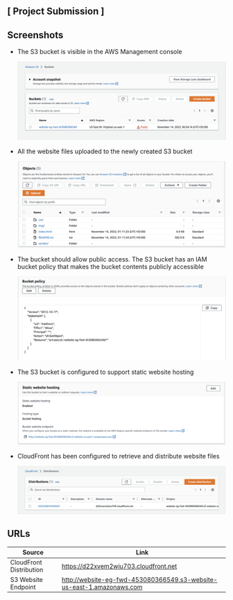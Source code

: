 ## [ Project Submission ]

## Screenshots

- The S3 bucket is visible in the AWS Management console

  ![](./s3-bucket.png)

- All the website files uploaded to the newly created S3 bucket

  ![](./uploaded-files.png)

- The bucket should allow public access. The S3 bucket has an IAM bucket policy that makes the bucket contents publicly accessible

  ![](./s3-policy.png)

- The S3 bucket is configured to support static website hosting

  ![](./s3-static-site.png)

- CloudFront has been configured to retrieve and distribute website files

  ![](./distribution.png)

## URLs

| Source                  | Link                                                                  |
| ----------------------- | --------------------------------------------------------------------- |
| CloudFront Distribution | https://d22xvem2wiu703.cloudfront.net                                 |
| S3 Website Endpoint     | http://website-eg-fwd-453080366549.s3-website-us-east-1.amazonaws.com |
